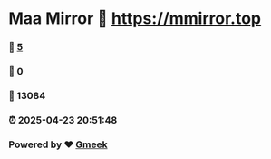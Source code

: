 # Maa Mirror :link: https://mmirror.top 
### :page_facing_up: [5](https://mmirror.top/tag.html) 
### :speech_balloon: 0 
### :hibiscus: 13084 
### :alarm_clock: 2025-04-23 20:51:48 
### Powered by :heart: [Gmeek](https://github.com/Meekdai/Gmeek)
